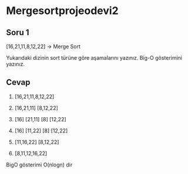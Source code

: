 # Mergesortprojeodevi2

Soru 1
------------------

[16,21,11,8,12,22] -> Merge Sort

Yukarıdaki dizinin sort türüne göre aşamalarını yazınız.
Big-O gösterimini yazınız.


Cevap
-----------------

1)  [16,21,11,8,12,22]

2)  [16,21,11]         [8,12,22]

3)  [16] [21,11]       [8] [12,22]

4) [16] [11,22]        [8] [12,22]

5) [11,16,22]           [8,12,22]

6) [8,11,12,16,22]

BigO gösterimi O(nlogn) dir
